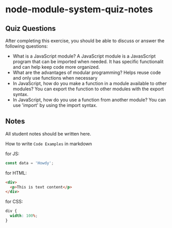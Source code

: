 # node-module-system-quiz-notes

## Quiz Questions

After completing this exercise, you should be able to discuss or answer the following questions:

- What is a JavaScript module?
  A JavaScript module is a JavasScript program that can be imported when needed. It has specific functionalit and can help keep code more organized.
- What are the advantages of modular programming?
  Helps reuse code and only use functions when necessary
- In JavaScript, how do you make a function in a module available to other modules?
  You can export the function to other modules with the export syntax.
- In JavaScript, how do you use a function from another module?
  You can use 'import' by using the import syntax.

## Notes

All student notes should be written here.

How to write `Code Examples` in markdown

for JS:

```javascript
const data = 'Howdy';
```

for HTML:

```html
<div>
  <p>This is text content</p>
</div>
```

for CSS:

```css
div {
  width: 100%;
}
```
